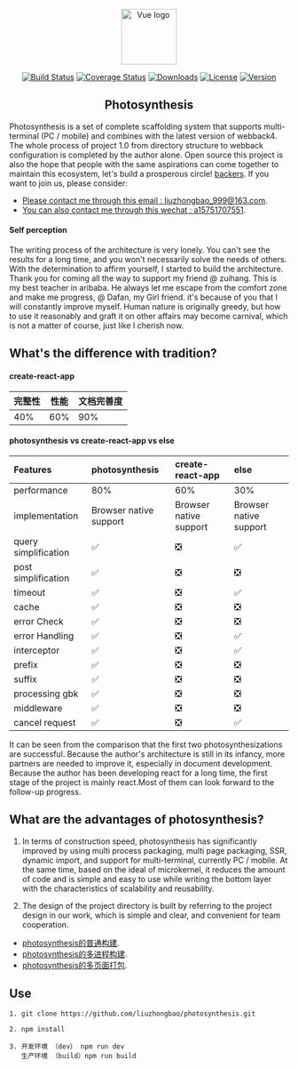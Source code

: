 <p align="center"><a href="https://acar-images.oss-cn-hangzhou.aliyuncs.com/1.png" target="_blank" rel="noopener noreferrer"><img width="100" src="https://acar-images.oss-cn-hangzhou.aliyuncs.com/1.png" alt="Vue logo"></a></p>

<p align="center">
  <a href="https://acar-images.oss-cn-hangzhou.aliyuncs.com/1.0.0.png"><img src="https://acar-images.oss-cn-hangzhou.aliyuncs.com/1.0.0.png" alt="Build Status"></a>
  <a href="https://acar-images.oss-cn-hangzhou.aliyuncs.com/dev.png"><img src="https://acar-images.oss-cn-hangzhou.aliyuncs.com/dev.png" alt="Coverage Status"></a>
  <a href="https://acar-images.oss-cn-hangzhou.aliyuncs.com/passing.png"><img src="https://acar-images.oss-cn-hangzhou.aliyuncs.com/passing.png" alt="Downloads"></a>
  <a href="https://acar-images.oss-cn-hangzhou.aliyuncs.com/ssr.png"><img src="https://acar-images.oss-cn-hangzhou.aliyuncs.com/ssr.png" alt="License"></a>
  <a href="https://acar-images.oss-cn-hangzhou.aliyuncs.com/pc_mobile.png"><img src="https://acar-images.oss-cn-hangzhou.aliyuncs.com/pc_mobile.png" alt="Version"></a>
</p>

<h2 align="center">Photosynthesis</h2>

   Photosynthesis is a set of complete scaffolding system that supports multi-terminal (PC / mobile) and combines with the latest version of webback4. The whole process of project 1.0 from directory structure to webback configuration is completed by the author alone. Open source this project is also the hope that people with the same aspirations can come together to maintain this ecosystem, let's build a prosperous circle! [backers](https://github.com/liuzhongbao/photosynthesis). If you want to join us, please consider:

- [Please contact me through this email : liuzhongbao_999@163.com](https://mail.163.com/).
- [You can also contact me through this wechat : a15751707551](https://wx.qq.com/).

#### Self perception

The writing process of the architecture is very lonely. You can't see the results for a long time, and you won't necessarily solve the needs of others. With the determination to affirm yourself, I started to build the architecture. Thank you for coming all the way to support my friend @ zuihang. This is my best teacher in aribaba. He always let me escape from the comfort zone and make me progress, @ Dafan, my Girl friend.  it's because of you that I will constantly improve myself. Human nature is originally greedy, but how to use it reasonably and graft it on other affairs may become carnival, which is not a matter of course, just like I cherish now.

## What's the difference with tradition?

#### create-react-app
| 完整性 | 性能 | 文档完善度 |
|---------|--------|-------------|
| 40%     |   60%     |    90%    |   

#### photosynthesis vs create-react-app vs else
| Features | photosynthesis | create-react-app | else |
| :---------- | :-------------- | :-------------- | :-------------- |
| performance | 80% | 60% | 30% |
| implementation | Browser native support | Browser native support | Browser native support |
| query simplification | ✅ | ❎ | ✅ |
| post simplification | ✅ | ❎ | ❎ |
| timeout | ✅ | ❎ | ✅ |
| cache | ✅ | ❎ | ❎ |
| error Check | ✅ | ❎ | ❎ |
| error Handling | ✅ | ❎ | ✅ |
| interceptor | ✅ | ❎ | ✅ |
| prefix | ✅ | ❎ | ❎ |
| suffix | ✅ | ❎ | ❎ |
| processing gbk | ✅ | ❎ | ❎ |
| middleware | ✅ | ❎ | ❎ |
| cancel request | ✅ | ❎ | ✅ |

It can be seen from the comparison that the first two photosynthesizations are successful. Because the author's architecture is still in its infancy, more partners are needed to improve it, especially in document development. Because the author has been developing react for a long time, the first stage of the project is mainly react.Most of them can look forward to the follow-up progress.

## What are the advantages of photosynthesis?

1. In terms of construction speed, photosynthesis has significantly improved by using multi process packaging, multi page packaging, SSR, dynamic import, and support for multi-terminal, currently PC / mobile. At the same time, based on the ideal of microkernel, it reduces the amount of code and is simple and easy to use while writing the bottom layer with the characteristics of scalability and reusability.

2. The design of the project directory is built by referring to the project design in our work, which is simple and clear, and convenient for team cooperation.

- [photosynthesis的普通构建](https://acar-images.oss-cn-hangzhou.aliyuncs.com/6010A68F-1E5C-467A-A61B-0C6D84DD142E.png).
- [photosynthesis的多进程构建](https://acar-images.oss-cn-hangzhou.aliyuncs.com/2E66B705-8328-4CB7-9F09-99CA3D98FB1B.png).
- [photosynthesis的多页面打包](https://acar-images.oss-cn-hangzhou.aliyuncs.com/B24A39A1-A0D1-4204-8E4C-CB05CBF5ADF2.png).

## Use

```
1. git clone https://github.com/liuzhongbao/photosynthesis.git

2. npm install 

3. 开发环境 （dev） npm run dev
   生产环境 （build）npm run build
```
